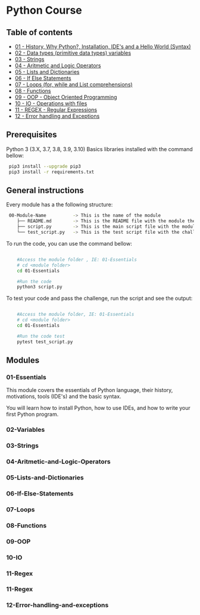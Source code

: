 # Python Course

## Table of contents

- [01 - History, Why Python?, Installation, IDE's and a Hello World (Syntax)](/01-Essentials)
- [02 - Data types (primitive data types) variables](/02-Variables)
- [03 - Strings](/03-Strings)
- [04 - Aritmetic and Logic Operators](/04-Aritmetic-and-Logic-Operators)
- [05 - Lists and Dictionaries](/05-Lists-and-Dictionaries)
- [06 - If Else Statements](/06-If-Else-Statements)
- [07 - Loops (for, while and List comprehensions)](/07-Loops)
- [08 - Functions](/08-Functions)
- [09 - OOP - Object Oriented Programming](/09-OOP)
- [10 - IO - Operations with files](/10-IO)
- [11 - REGEX - Regular Expressions](/11-Regex)
- [12 - Error handling and Exceptions](/12-Error-handling-and-exceptions)

## Prerequisites

Python 3 (3.X, 3.7, 3.8, 3.9, 3.10)
Basics libraries installed with the command bellow:

```bash
 pip3 install --upgrade pip3
 pip3 install -r requirements.txt
```

## General instructions

Every module has a the following structure:

```bash
 00-Module-Name          -> This is the name of the module
    ├── README.md        -> This is the README file with the module theorical contents and instructions
    ├── script.py        -> This is the main script file with the module code and challenges
    └── test_script.py   -> This is the test script file with the challenges tests
```

To run the code, you can use the command bellow:

```bash

    #Access the module folder , IE: 01-Essentials
    # cd <module folder>
    cd 01-Essentials

    #Run the code
    python3 script.py

```

To test your code and pass the challenge, run the script and see the output:

```bash

    #Access the module folder, IE: 01-Essentials
    # cd <module folder>
    cd 01-Essentials

    #Run the code test
    pytest test_script.py

```

## Modules

### 01-Essentials

This module covers the essentials of Python language, their history, motivations, tools (IDE's) and the basic syntax.

You will learn how to install Python, how to use IDEs, and how to write your first Python program.

### 02-Variables

### 03-Strings

### 04-Aritmetic-and-Logic-Operators

### 05-Lists-and-Dictionaries

### 06-If-Else-Statements

### 07-Loops

### 08-Functions

### 09-OOP

### 10-IO

### 11-Regex

### 11-Regex

### 12-Error-handling-and-exceptions
